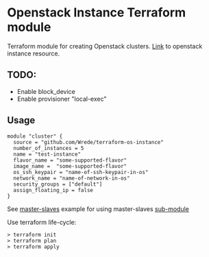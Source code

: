# Openstack Instance Terraform module
Terraform module for creating Openstack clusters.
[Link](https://registry.terraform.io/providers/terraform-provider-openstack/openstack/latest/docs/resources/compute_instance_v2) to openstack instance resource.

## TODO:
- Enable block_device
- Enable provisioner "local-exec"

## Usage

```
module "cluster" {
  source = "github.com/Wrede/terraform-os-instance"
  number_of_instances = 5
  name = "test-instance"
  flavor_name = "some-supported-flavor"
  image_name =  "some-supported-flavor"
  os_ssh_keypair = "name-of-ssh-keypair-in-os"
  network_name = "name-of-network-in-os"
  security_groups = ["default"]
  assign_floating_ip = false
}
```

See [master-slaves](https://github.com/Wrede/terraform-os-instance/tree/main/examples/master-slaves) example for using master-slaves [sub-module](https://github.com/Wrede/terraform-os-instance/tree/main/modules/master-slaves)

Use terraform life-cycle:
```
> terraform init
> terraform plan
> terraform apply
```

